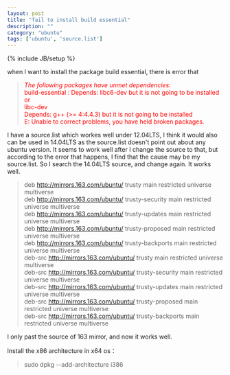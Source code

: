 ```yaml
---
layout: post
title: "fail to install build essential"
description: ""
category: "ubuntu"
tags: ['ubuntu', 'source.list']
---
```

{% include JB/setup %}

when I want to install the package build essential, there is error that

><font color="red">*The following packages have unmet dependencies:*     
> build-essential : Depends: libc6-dev but it is not going to be installed or        
>                            libc-dev        
>                   Depends: g++ (>= 4:4.4.3) but it is not going to be installed         
> E: Unable to correct problems, you have held broken packages.</font>      

I have a source.list which workes well under 12.04LTS, I think it would also can be used in 14.04LTS as the source.list doesn't point
out about any ubuntu version. It seems to work well after I change the source to that, but according to the error that happens, I find that the cause
may be my source.list. So I search the 14.04LTS source, and change again. It works well.

>deb http://mirrors.163.com/ubuntu/ trusty main restricted universe multiverse    
deb http://mirrors.163.com/ubuntu/ trusty-security main restricted universe multiverse  
deb http://mirrors.163.com/ubuntu/ trusty-updates main restricted universe multiverse  
deb http://mirrors.163.com/ubuntu/ trusty-proposed main restricted universe multiverse  
deb http://mirrors.163.com/ubuntu/ trusty-backports main restricted universe multiverse  
deb-src http://mirrors.163.com/ubuntu/ trusty main restricted universe multiverse  
deb-src http://mirrors.163.com/ubuntu/ trusty-security main restricted universe multiverse      
deb-src http://mirrors.163.com/ubuntu/ trusty-updates main restricted universe multiverse      
deb-src http://mirrors.163.com/ubuntu/ trusty-proposed main restricted universe multiverse     
deb-src http://mirrors.163.com/ubuntu/ trusty-backports main restricted universe multiverse     

I only past the source of 163 mirror, and now it works well.

Install the x86 architecture in x64 os：

> sudo dpkg --add-architecture i386
